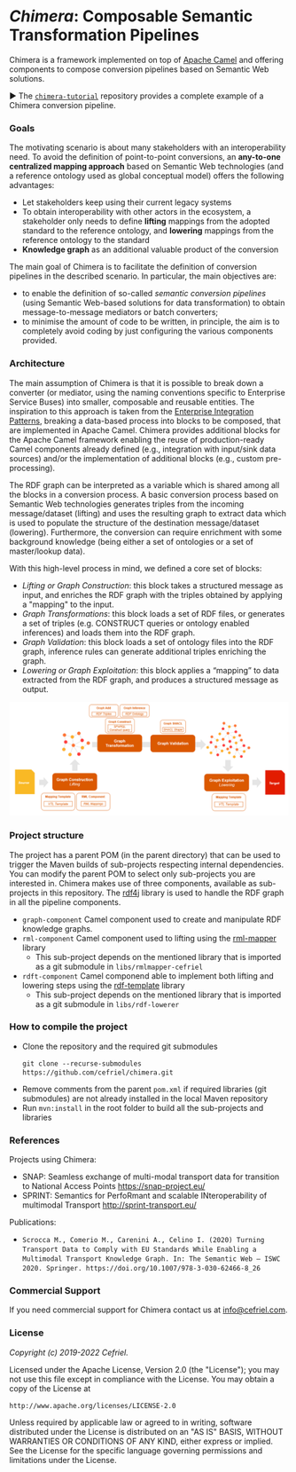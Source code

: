 _Chimera_: Composable Semantic Transformation Pipelines
===
Chimera is a framework implemented on top of [Apache Camel](https://camel.apache.org/) and offering components to compose conversion pipelines based on Semantic Web solutions.

:arrow_forward: The [`chimera-tutorial`](https://github.com/cefriel/chimera-tutorial) repository provides a complete example of a Chimera conversion pipeline.

### Goals
The motivating scenario is about many stakeholders with an interoperability need. To avoid the definition of point-to-point conversions, an **any-to-one centralized mapping approach** based on Semantic Web technologies (and a reference ontology used as global conceptual model) offers the following advantages:

- Let stakeholders keep using their current legacy systems
- To obtain interoperability with other actors in the ecosystem, a stakeholder only needs to define **lifting** mappings from the adopted standard to the reference ontology, and **lowering** mappings from the reference ontology to the standard
- **Knowledge graph** as an additional valuable product of the conversion

The main goal of Chimera is to facilitate the definition of conversion pipelines in the described scenario. In particular, the main objectives are:

* to enable the definition of so-called _semantic conversion pipelines_ (using Semantic Web-based solutions for data transformation) to obtain message-to-message mediators or batch converters;
* to minimise the amount of code to be written, in principle, the aim is to completely avoid coding by just configuring the various components provided.

### Architecture
The main assumption of Chimera is that it is possible to break down a converter (or mediator, using the naming conventions specific to Enterprise Service Buses) into smaller, composable and reusable entities. The inspiration to this approach is taken from the [Enterprise Integration Patterns](https://www.enterpriseintegrationpatterns.com/), breaking a data-based process into blocks to be composed, that are implemented in Apache Camel. Chimera provides additional blocks for the Apache Camel framework enabling the reuse of production-ready Camel components already defined (e.g., integration with input/sink data sources) and/or the implementation of additional blocks (e.g., custom pre-processing).

The RDF graph can be interpreted as a variable which is shared among all the blocks in a conversion process. A basic conversion process based on Semantic Web technologies generates triples from the incoming message/dataset (lifting) and uses the resulting graph to extract data which is used to populate the structure of the destination message/dataset (lowering). Furthermore, the conversion can require enrichment with some background knowledge (being either a set of ontologies or a set of master/lookup data).

With this high-level process in mind, we defined a core set of blocks:

* _Lifting or Graph Construction_: this block takes a structured message as input, and enriches the RDF graph with the triples obtained by applying a "mapping" to the input.
* _Graph Transformations_: this block loads a set of RDF files, or generates a set of triples (e.g. CONSTRUCT queries or ontology enabled inferences) and loads them into the RDF graph.
* _Graph Validation_: this block loads a set of ontology files into the RDF graph, inference rules can generate additional triples enriching the graph.
* _Lowering or Graph Exploitation_: this block applies a “mapping” to data extracted from the RDF graph, and produces a structured message as output.

<p align="left"><img src="pipeline.png" alt="Generic pipeline" width="800"></p>

### Project structure
The project has a parent POM (in the parent directory) that can be used to trigger the Maven builds of sub-projects respecting internal dependencies. You can modify the parent POM to select only sub-projects you are interested in.
Chimera makes use of three components, available as sub-projects in this repository. 
The [rdf4j](https://rdf4j.org/) library is used to handle the RDF graph in all the pipeline components.

- `graph-component` Camel component used to create and manipulate RDF knowledge graphs.
- `rml-component` Camel component used to lifting using the [rml-mapper](https://github.com/cefriel/rmlmapper-cefriel) library 
    - This sub-project depends on the mentioned library that is imported as a git submodule in `libs/rmlmapper-cefriel`
- `rdft-component` Camel componend able to implement both lifting and lowering steps using the [rdf-template](https://github.com/cefriel/rdf-template) library 
    - This sub-project depends on the mentioned library that is imported as a git submodule in `libs/rdf-lowerer`

### How to compile the project
- Clone the repository and the required git submodules
    ```
    git clone --recurse-submodules https://github.com/cefriel/chimera.git
    ```
- Remove comments from the parent `pom.xml` if required libraries (git submodules) are not already installed in the local Maven repository
- Run `mvn:install` in the root folder to build all the sub-projects and libraries

### References

Projects using Chimera:

- SNAP: Seamless exchange of multi-modal transport data for transition to National Access Points https://snap-project.eu/
- SPRINT: Semantics for PerfoRmant and scalable INteroperability of multimodal Transport http://sprint-transport.eu/

Publications:
- `Scrocca M., Comerio M., Carenini A., Celino I. (2020) Turning Transport Data to Comply with EU Standards While Enabling a Multimodal Transport Knowledge Graph. In: The Semantic Web – ISWC 2020. Springer. https://doi.org/10.1007/978-3-030-62466-8_26`

### Commercial Support

If you need commercial support for Chimera contact us at [info@cefriel.com](mailto:info@cefriel.com).

### License

_Copyright (c) 2019-2022 Cefriel._

Licensed under the Apache License, Version 2.0 (the "License");
you may not use this file except in compliance with the License.
You may obtain a copy of the License at

    http://www.apache.org/licenses/LICENSE-2.0

Unless required by applicable law or agreed to in writing, software
distributed under the License is distributed on an "AS IS" BASIS,
WITHOUT WARRANTIES OR CONDITIONS OF ANY KIND, either express or implied.
See the License for the specific language governing permissions and
limitations under the License.
